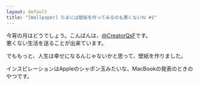 ```yaml
---
layout: default
title: "[Wallpaper] たまには壁紙を作ってみるのも悪くないね #1"
---
```


今宵の月はどうでしょう。こんばんは、[@CreatorQsF](http://de-liker.com/about.html)です。  
悪くない生活を送ることが出来ています。

でももっと、人生は幸せになるんじゃないかと思って、壁紙を作りました。

インスピレーションはAppleのシャボン玉みたいな、MacBookの発表のときのやつです。
